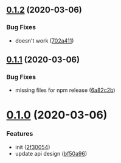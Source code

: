 ## [0.1.2](https://github.com/rich-lab/json-schema-2-markdown/compare/v0.1.1...v0.1.2) (2020-03-06)


### Bug Fixes

* doesn't work ([702a411](https://github.com/rich-lab/json-schema-2-markdown/commit/702a41196c2dddd41ccebfdab4cbe0074d987549))



## [0.1.1](https://github.com/rich-lab/json-schema-2-markdown/compare/v0.1.0...v0.1.1) (2020-03-06)


### Bug Fixes

* missing files for npm release ([6a82c2b](https://github.com/rich-lab/json-schema-2-markdown/commit/6a82c2b6175a54689d8dcd5edd70e9183b7f5c97))



# [0.1.0](https://github.com/rich-lab/json-schema-2-markdown/compare/2f300544e962a3f37415178df200711ffea6e8a6...v0.1.0) (2020-03-06)


### Features

* init ([2f30054](https://github.com/rich-lab/json-schema-2-markdown/commit/2f300544e962a3f37415178df200711ffea6e8a6))
* update api design ([bf50a96](https://github.com/rich-lab/json-schema-2-markdown/commit/bf50a965ddb6d97bb644f7c88b26ef43afad2ecc))



